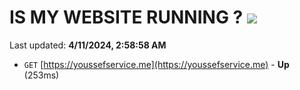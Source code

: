 # IS MY WEBSITE RUNNING ? [![](https://img.shields.io/static/v1?label=Sponsor&message=%E2%9D%A4&logo=GitHub&color=%23fe8e86)](https://github.com/sponsors/<username>)

Last updated: **4/11/2024, 2:58:58 AM**

- `GET` [https://youssefservice.me](https://youssefservice.me) - **Up** (253ms)
